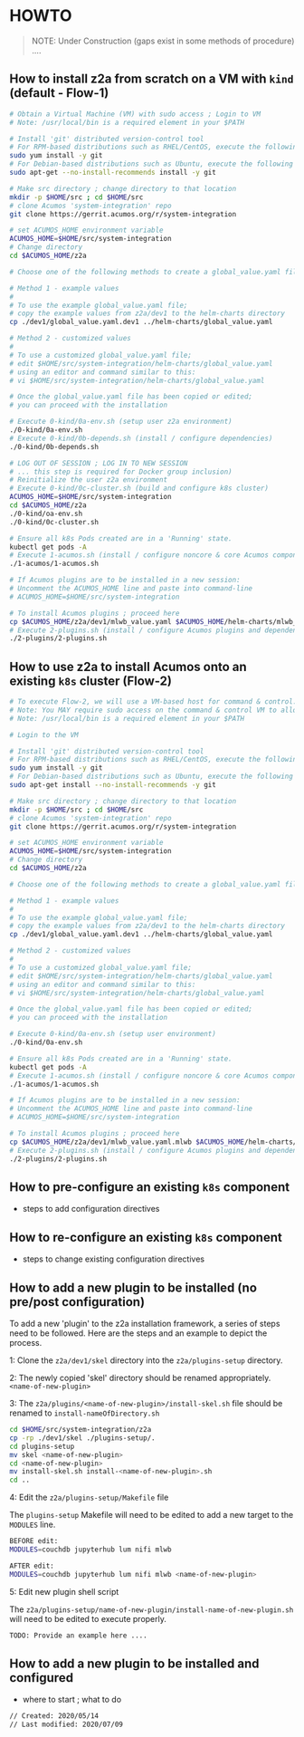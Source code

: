 # HOWTO

>NOTE: Under Construction (gaps exist in some methods of procedure) ....

## How to install z2a from scratch on a VM with `kind` (default - Flow-1)

```bash
# Obtain a Virtual Machine (VM) with sudo access ; Login to VM
# Note: /usr/local/bin is a required element in your $PATH

# Install 'git' distributed version-control tool
# For RPM-based distributions such as RHEL/CentOS, execute the following command:
sudo yum install -y git
# For Debian-based distributions such as Ubuntu, execute the following command:
sudo apt-get --no-install-recommends install -y git

# Make src directory ; change directory to that location
mkdir -p $HOME/src ; cd $HOME/src
# clone Acumos 'system-integration' repo
git clone https://gerrit.acumos.org/r/system-integration

# set ACUMOS_HOME environment variable
ACUMOS_HOME=$HOME/src/system-integration
# Change directory
cd $ACUMOS_HOME/z2a

# Choose one of the following methods to create a global_value.yaml file

# Method 1 - example values
#
# To use the example global_value.yaml file;
# copy the example values from z2a/dev1 to the helm-charts directory
cp ./dev1/global_value.yaml.dev1 ../helm-charts/global_value.yaml

# Method 2 - customized values
#
# To use a customized global_value.yaml file;
# edit $HOME/src/system-integration/helm-charts/global_value.yaml
# using an editor and command similar to this:
# vi $HOME/src/system-integration/helm-charts/global_value.yaml

# Once the global_value.yaml file has been copied or edited;
# you can proceed with the installation

# Execute 0-kind/0a-env.sh (setup user z2a environment)
./0-kind/0a-env.sh
# Execute 0-kind/0b-depends.sh (install / configure dependencies)
./0-kind/0b-depends.sh

# LOG OUT OF SESSION ; LOG IN TO NEW SESSION
# ... this step is required for Docker group inclusion)
# Reinitialize the user z2a environment
# Execute 0-kind/0c-cluster.sh (build and configure k8s cluster)
ACUMOS_HOME=$HOME/src/system-integration
cd $ACUMOS_HOME/z2a
./0-kind/oa-env.sh
./0-kind/0c-cluster.sh

# Ensure all k8s Pods created are in a 'Running' state.
kubectl get pods -A
# Execute 1-acumos.sh (install / configure noncore & core Acumos components)
./1-acumos/1-acumos.sh

# If Acumos plugins are to be installed in a new session:
# Uncomment the ACUMOS_HOME line and paste into command-line
# ACUMOS_HOME=$HOME/src/system-integration

# To install Acumos plugins ; proceed here
cp $ACUMOS_HOME/z2a/dev1/mlwb_value.yaml $ACUMOS_HOME/helm-charts/mlwb_value.yaml
# Execute 2-plugins.sh (install / configure Acumos plugins and dependencies)
./2-plugins/2-plugins.sh
```

## How to use z2a to install Acumos onto an existing `k8s` cluster (Flow-2)

```bash
# To execute Flow-2, we will use a VM-based host for command & control.
# Note: You MAY require sudo access on the command & control VM to allow you to install git
# Note: /usr/local/bin is a required element in your $PATH

# Login to the VM

# Install 'git' distributed version-control tool
# For RPM-based distributions such as RHEL/CentOS, execute the following command:
sudo yum install -y git
# For Debian-based distributions such as Ubuntu, execute the following command:
sudo apt-get install --no-install-recommends -y git

# Make src directory ; change directory to that location
mkdir -p $HOME/src ; cd $HOME/src
# clone Acumos 'system-integration' repo
git clone https://gerrit.acumos.org/r/system-integration

# set ACUMOS_HOME environment variable
ACUMOS_HOME=$HOME/src/system-integration
# Change directory
cd $ACUMOS_HOME/z2a

# Choose one of the following methods to create a global_value.yaml file

# Method 1 - example values
#
# To use the example global_value.yaml file;
# copy the example values from z2a/dev1 to the helm-charts directory
cp ./dev1/global_value.yaml.dev1 ../helm-charts/global_value.yaml

# Method 2 - customized values
#
# To use a customized global_value.yaml file;
# edit $HOME/src/system-integration/helm-charts/global_value.yaml
# using an editor and command similar to this:
# vi $HOME/src/system-integration/helm-charts/global_value.yaml

# Once the global_value.yaml file has been copied or edited;
# you can proceed with the installation

# Execute 0-kind/0a-env.sh (setup user environment)
./0-kind/0a-env.sh

# Ensure all k8s Pods created are in a 'Running' state.
kubectl get pods -A
# Execute 1-acumos.sh (install / configure noncore & core Acumos components)
./1-acumos/1-acumos.sh

# If Acumos plugins are to be installed in a new session:
# Uncomment the ACUMOS_HOME line and paste into command-line
# ACUMOS_HOME=$HOME/src/system-integration

# To install Acumos plugins ; proceed here
cp $ACUMOS_HOME/z2a/dev1/mlwb_value.yaml.mlwb $ACUMOS_HOME/helm-charts/mlwb_value.yaml
# Execute 2-plugins.sh (install / configure Acumos plugins and dependencies)
./2-plugins/2-plugins.sh
```

## How to pre-configure an existing `k8s` component

* steps to add configuration directives

## How to re-configure an existing `k8s` component

* steps to change existing configuration directives

## How to add a new plugin to be installed (no pre/post configuration)

To add a new 'plugin' to the z2a installation framework, a series of steps need to be followed.  Here are the steps and an example to depict the process.

  1: Clone the `z2a/dev1/skel` directory into the `z2a/plugins-setup` directory.

  2: The newly copied 'skel' directory should be renamed appropriately. `<name-of-new-plugin>`

  3: The `z2a/plugins/<name-of-new-plugin>/install-skel.sh` file should be renamed to `install-nameOfDirectory.sh`

```bash
cd $HOME/src/system-integration/z2a
cp -rp ./dev1/skel ./plugins-setup/.
cd plugins-setup
mv skel <name-of-new-plugin>
cd <name-of-new-plugin>
mv install-skel.sh install-<name-of-new-plugin>.sh
cd ..
```

  4: Edit the `z2a/plugins-setup/Makefile` file

The `plugins-setup` Makefile will need to be edited to add a new target to the `MODULES` line.

```bash
BEFORE edit:
MODULES=couchdb jupyterhub lum nifi mlwb

AFTER edit:
MODULES=couchdb jupyterhub lum nifi mlwb <name-of-new-plugin>
```

  5: Edit new plugin shell script

The `z2a/plugins-setup/name-of-new-plugin/install-name-of-new-plugin.sh` will need to be edited to execute properly.

```bash
TODO: Provide an example here ....
```

## How to add a new plugin to be installed and configured

* where to start ; what to do

```bash
// Created: 2020/05/14
// Last modified: 2020/07/09
```
